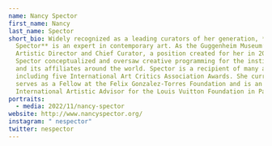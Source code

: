 ```yaml
---
name: Nancy Spector
first_name: Nancy
last_name: Spector
short_bio: Widely recognized as a leading curators of her generation, **Nancy
  Spector** is an expert in contemporary art. As the Guggenheim Museum’s first
  Artistic Director and Chief Curator, a position created for her in 2017,
  Spector conceptualized and oversaw creative programming for the institution
  and its affiliates around the world. Spector is a recipient of many awards,
  including five International Art Critics Association Awards. She currently
  serves as a Fellow at the Felix Gonzalez-Torres Foundation and is an
  International Artistic Advisor for the Louis Vuitton Foundation in Paris.
portraits:
  - media: 2022/11/nancy-spector
website: http://www.nancyspector.org/
instagram: " nespector"
twitter: nespector
---
```

